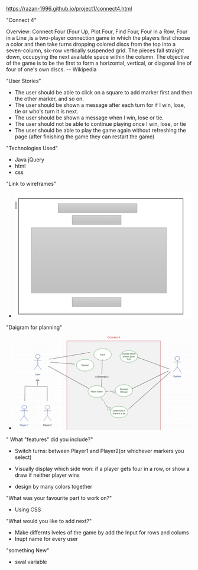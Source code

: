 https://razan-1996.github.io/project1/connect4.html

"Connect 4"

Overview:
Connect Four (Four Up, Plot Four, Find Four, Four in a Row, Four in a Line ,is a two-player connection game in which the players first choose a color and then take turns dropping colored discs from the top into a seven-column, six-row vertically suspended grid. The pieces fall straight down, occupying the next available space within the column. The objective of the game is to be the first to form a horizontal, vertical, or diagonal line of four of one's own discs. -- Wikipedia





 "User Stories"
- The user should be able to click on a square to add marker first and then the other marker, and so on.
- The user should be shown a message after each turn for if I win, lose, tie or who's turn it is next.
- The user should be shown a message when I win, lose or tie.
-  The user should not be able to continue playing once I win, lose, or tie
- The user should be able to play the game again without refreshing the page (after finishing the game they can restart the game)




"Technologies Used"
- Java jQuery
- html
- css




 "Link to wireframes"
- ![link](wireframe.png)


"Daigram for planning"
- ![Digram](Planning.png)








  
" What "features" did you include?"
- Switch turns: between Player1 and Player2(or whichever markers you select)

- Visually display which side won: if a player gets four in a row, or show a draw if neither player wins 

- design by many colors together 



"What was your favourite part to work on?"
- Using CSS

"What would you like to add next?"
  - Make differnts lveles of the game by add the Input for rows and colums 
  - Inupt name for every user 



"something New"
- swal variable 
